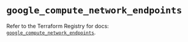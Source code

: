 # `google_compute_network_endpoints`

Refer to the Terraform Registry for docs: [`google_compute_network_endpoints`](https://registry.terraform.io/providers/hashicorp/google-beta/5.35.0/docs/resources/google_compute_network_endpoints).
